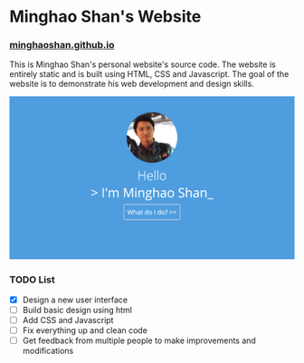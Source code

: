 # Minghao Shan's Website
### [minghaoshan.github.io](minghaoshan.github.io)
This is Minghao Shan's personal website's source code. The website is entirely static and is built using HTML, CSS and Javascript. The goal of the website is to demonstrate his web development and design skills.  
  
![Preview of website](image/preview.png)
### TODO List
- [x] Design a new user interface
- [ ] Build basic design using html
- [ ] Add CSS and Javascript
- [ ] Fix everything up and clean code
- [ ] Get feedback from multiple people to make improvements and modifications
